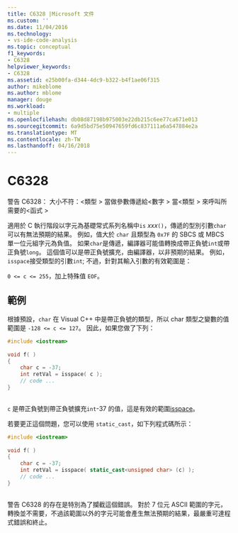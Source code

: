 ```yaml
---
title: C6328 |Microsoft 文件
ms.custom: ''
ms.date: 11/04/2016
ms.technology:
- vs-ide-code-analysis
ms.topic: conceptual
f1_keywords:
- C6328
helpviewer_keywords:
- C6328
ms.assetid: e25b00fa-d344-4dc9-b322-b4f1ae06f315
author: mikeblome
ms.author: mblome
manager: douge
ms.workload:
- multiple
ms.openlocfilehash: db08d87198b975003e22db215c6ee77ca671e013
ms.sourcegitcommit: 6a9d5bd75e50947659fd6c837111a6a547884e2a
ms.translationtype: MT
ms.contentlocale: zh-TW
ms.lasthandoff: 04/16/2018
---
```

# <a name="c6328"></a>C6328
警告 C6328： 大小不符：\<類型 > 當做參數傳遞給\<數字 > 當\<類型 > 來呼叫所需要的\<函式 >  
  
 適用於 C 執行階段以字元為基礎常式系列名稱中`is` *xxx*`()`，傳遞的型別引數`char`可以有無法預期的結果。 例如，值大於 `char` 且類型為 `0x7F` 的 SBCS 或 MBCS 單一位元組字元為負值。 如果`char`是傳遞，編譯器可能值轉換成帶正負號`int`或帶正負號`long`。 這個值可以是帶正負號擴充，由編譯器，以非預期的結果。 例如，`isspace`接受類型的引數`int`; 不過，針對其輸入引數的有效範圍是：  
  
 `0 <= c <= 255`，加上特殊值 `EOF`。  
  
## <a name="example"></a>範例  
 根據預設，`char` 在 Visual C++ 中是帶正負號的類型，所以 char 類型之變數的值範圍是 `-128 <= c <= 127`。 因此，如果您做了下列：  
  
```cpp  
#include <iostream>  
  
void f( )  
{  
    char c = -37;  
    int retVal = isspace( c );  
    // code ...  
}  
  
```  
  
 `c` 是帶正負號到帶正負號擴充`int`-37 的值，這是有效的範圍[isspace](/cpp/standard-library/locale-functions#isspace)。  
  
 若要更正這個問題，您可以使用 `static_cast`，如下列程式碼所示：  
  
```cpp  
#include <iostream>  
  
void f( )  
{  
    char c = -37;  
    int retVal = isspace( static_cast<unsigned char> (c) );  
    // code ...  
}  
  
```  
  
 警告 C6328 的存在是特別為了攔截這個錯誤。 對於 7 位元 ASCII 範圍的字元，轉換並不需要，不過該範圍以外的字元可能會產生無法預期的結果，最嚴重可達程式錯誤和終止。